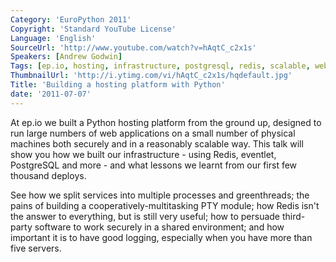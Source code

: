 ```yaml
---
Category: 'EuroPython 2011'
Copyright: 'Standard YouTube License'
Language: 'English'
SourceUrl: 'http://www.youtube.com/watch?v=hAqtC_c2x1s'
Speakers: [Andrew Godwin]
Tags: [ep.io, hosting, infrastructure, postgresql, redis, scalable, web]
ThumbnailUrl: 'http://i.ytimg.com/vi/hAqtC_c2x1s/hqdefault.jpg'
Title: 'Building a hosting platform with Python'
date: '2011-07-07'
---
```

At ep.io we built a Python hosting platform from the ground up, designed to
run large numbers of web applications on a small number of physical machines
both securely and in a reasonably scalable way. This talk will show you how we
built our infrastructure - using Redis, eventlet, PostgreSQL and more - and
what lessons we learnt from our first few thousand deploys.

See how we split services into multiple processes and greenthreads; the pains
of building a cooperatively-multitasking PTY module; how Redis isn't the
answer to everything, but is still very useful; how to persuade third-party
software to work securely in a shared environment; and how important it is to
have good logging, especially when you have more than five servers.

